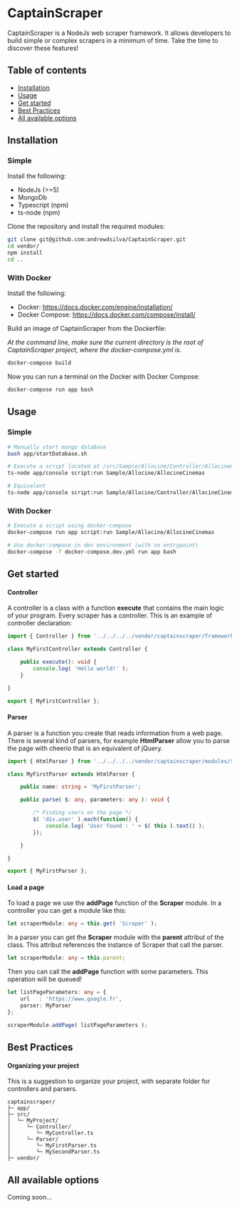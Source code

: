 CaptainScraper
==============

CaptainScraper is a NodeJs web scraper framework. It allows developers to build simple or complex scrapers in a minimum of time. Take the time to discover these features!

## Table of contents

- [Installation](#installation)
- [Usage](#usage)
- [Get started](#get-started)
- [Best Practices](#best-practices)
- [All available options](#all-available-options)

## Installation

### Simple

Install the following:

- NodeJs (>=5)
- MongoDb
- Typescript (npm)
- ts-node (npm)

Clone the repository and install the required modules:

```sh
git clone git@github.com:andrewdsilva/CaptainScraper.git
cd vendor/
npm install
cd ..
```

### With Docker

Install the following:

- Docker: https://docs.docker.com/engine/installation/
- Docker Compose: https://docs.docker.com/compose/install/

Build an image of CaptainScraper from the Dockerfile:

*At the command line, make sure the current directory is the root of CaptainScraper project, where the docker-compose.yml is.*

```sh
docker-compose build
```

Now you can run a terminal on the Docker with Docker Compose:

```sh
docker-compose run app bash
```

## Usage

### Simple

```sh
# Manually start mongo database
bash app/startDatabase.sh

# Execute a script located at /src/Sample/Allocine/Controller/AllocineCinemas.ts
ts-node app/console script:run Sample/Allocine/AllocineCinemas

# Equivalent
ts-node app/console script:run Sample/Allocine/Controller/AllocineCinemas
```

### With Docker

```sh
# Execute a script using docker-compose
docker-compose run app script:run Sample/Allocine/AllocineCinemas

# Use docker-compose in dev environment (with no entrypoint)
docker-compose -f docker-compose.dev.yml run app bash
```

## Get started

#### Controller

A controller is a class with a function **execute** that contains the main logic of your program. Every scraper has a controller. This is an example of controller declaration:

```ts
import { Controller } from '../../../../vendor/captainscraper/framework/Controller/Controller';

class MyFirstController extends Controller {

    public execute(): void {
        console.log( 'Hello world!' );
    }

}

export { MyFirstController };
```

#### Parser

A parser is a function you create that reads information from a web page. There is several kind of parsers, for example **HtmlParser** allow you to parse the page with cheerio that is an equivalent of jQuery.

```ts
import { HtmlParser } from '../../../../vendor/captainscraper/modules/Scraper/Parser/HtmlParser';

class MyFirstParser extends HtmlParser {

    public name: string = 'MyFirstParser';

    public parse( $: any, parameters: any ): void {

        /* Finding users on the page */
        $( 'div.user' ).each(function() {
            console.log( 'User found : ' + $( this ).text() );
        });

    }

}

export { MyFirstParser };
```

#### Load a page

To load a page we use the **addPage** function of the **Scraper** module. In a controller you can get a module like this:

```ts
let scraperModule: any = this.get( 'Scraper' );
```

In a parser you can get the **Scraper** module with the **parent** attribut of the class. This attribut references the instance of Scraper that call the parser.

```ts
let scraperModule: any = this.parent;
```

Then you can call the **addPage** function with some parameters. This operation will be queued!

```ts
let listPageParameters: any = {
    url   : 'https://www.google.fr',
    parser: MyParser
};

scraperModule.addPage( listPageParameters );
```

## Best Practices

#### Organizing your project

This is a suggestion to organize your project, with separate folder for controllers and parsers.

```
captainscraper/
├─ app/
├─ src/
│  └─ MyProject/
│     └─ Controller/
│        └─ MyController.ts
│     └─ Parser/
│        └─ MyFirstParser.ts
│        └─ MySecondParser.ts
├─ vendor/
```

## All available options

Coming soon...